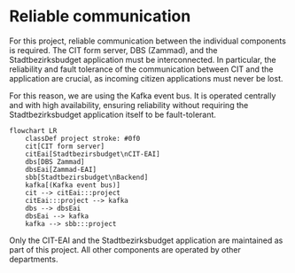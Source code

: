 # Reliable communication

For this project, reliable communication between the individual components is required. The CIT form server, DBS (Zammad), and the Stadtbezirksbudget
application must
be interconnected. In particular, the reliability and fault tolerance of the communication between CIT and the application are crucial, as incoming
citizen applications must never be lost.

For this reason, we are using the Kafka event bus. It is operated centrally and with high availability, ensuring reliability without requiring the
Stadtbezirksbudget
application itself to be fault-tolerant.

```mermaid
flowchart LR
    classDef project stroke: #0f0
    cit[CIT form server]
    citEai[Stadtbezirsbudget\nCIT-EAI]
    dbs[DBS Zammad]
    dbsEai[Zammad-EAI]
    sbb[Stadtbezirsbudget\nBackend]
    kafka[(Kafka event bus)]
    cit --> citEai:::project
    citEai:::project --> kafka
    dbs --> dbsEai
    dbsEai --> kafka
    kafka --> sbb:::project
```

Only the CIT-EAI and the Stadtbezirksbudget application are maintained as part of this project. All other components are operated by other departments.
